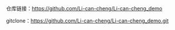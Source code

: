 仓库链接：https://github.com/Li-can-cheng/Li-can-cheng_demo

gitclone：https://github.com/Li-can-cheng/Li-can-cheng_demo.git

